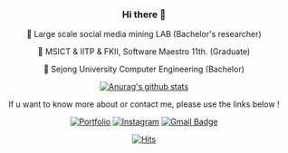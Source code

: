 <div align=center>

### Hi there 👋

📎 Large scale social media mining LAB (Bachelor's researcher)

📎 MSICT & IITP & FKII, Software Maestro 11th. (Graduate)

📎 Sejong University Computer Engineering (Bachelor)

[![Anurag's github stats](https://github-readme-stats.vercel.app/api?username=837477)](https://github.com/anuraghazra/github-readme-stats)

If u want to know more about or contact me, please use the links below !

[![Portfolio](http://img.shields.io/badge/-Tech%20blog-black?style=flat-square&logo=github&link=https://837477.github.io)](https://837477.github.io) 
[![Instagram](https://img.shields.io/badge/-Instagram-dd2a7b?style=flat-square&logo=instagram&logoColor=white&link=https://www.instagram.com/_seowjdals)](https://www.instagram.com/_seowjdals) 
[![Gmail Badge](https://img.shields.io/badge/-Gmail-d14836?style=flat-square&logo=Gmail&logoColor=white&link=mailto:8374770@gmail.com)](mailto:8374770@gmail.com)

[![Hits](https://hits.seeyoufarm.com/api/count/incr/badge.svg?url=https%3A%2F%2Fgithub.com%2F837477&count_bg=%232E73CF&title_bg=%23564A4A&icon=aiqfome.svg&icon_color=%23FFFFFF&title=Visitor&edge_flat=false)](https://hits.seeyoufarm.com)

</div>
